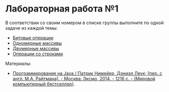 # Лабораторная работа №1

В соответствии со своим номером в списке группы выполните по одной задаче из каждой темы:
- [Битовые операции](https://github.com/Vladislav-Lyuminarskiy/Java-course/blob/master/%D0%9B%D0%B0%D0%B1%D0%BE%D1%80%D0%B0%D1%82%D0%BE%D1%80%D0%BD%D0%B0%D1%8F%20%D1%80%D0%B0%D0%B1%D0%BE%D1%82%D0%B0%20%E2%84%961/%D0%91%D0%B8%D1%82%D0%BE%D0%B2%D1%8B%D0%B5%20%D0%BE%D0%BF%D0%B5%D1%80%D0%B0%D1%86%D0%B8%D0%B8.md)
- [Одномерные массивы](https://github.com/Vladislav-Lyuminarskiy/Java-course/blob/master/%D0%9B%D0%B0%D0%B1%D0%BE%D1%80%D0%B0%D1%82%D0%BE%D1%80%D0%BD%D0%B0%D1%8F%20%D1%80%D0%B0%D0%B1%D0%BE%D1%82%D0%B0%20%E2%84%961/%D0%9E%D0%B4%D0%BD%D0%BE%D0%BC%D0%B5%D1%80%D0%BD%D1%8B%D0%B5%20%D0%BC%D0%B0%D1%81%D1%81%D0%B8%D0%B2%D1%8B.md)
- [Двумерные массивы](https://github.com/Vladislav-Lyuminarskiy/Java-course/blob/master/%D0%9B%D0%B0%D0%B1%D0%BE%D1%80%D0%B0%D1%82%D0%BE%D1%80%D0%BD%D0%B0%D1%8F%20%D1%80%D0%B0%D0%B1%D0%BE%D1%82%D0%B0%20%E2%84%961/%D0%94%D0%B2%D1%83%D0%BC%D0%B5%D1%80%D0%BD%D1%8B%D0%B5%20%D0%BC%D0%B0%D1%81%D1%81%D0%B8%D0%B2%D1%8B.md)
- [Операции со строками](https://github.com/Vladislav-Lyuminarskiy/Java-course/blob/master/%D0%9B%D0%B0%D0%B1%D0%BE%D1%80%D0%B0%D1%82%D0%BE%D1%80%D0%BD%D0%B0%D1%8F%20%D1%80%D0%B0%D0%B1%D0%BE%D1%82%D0%B0%20%E2%84%961/%D0%9E%D0%BF%D0%B5%D1%80%D0%B0%D1%86%D0%B8%D0%B8%20%D1%81%D0%BE%20%D1%81%D1%82%D1%80%D0%BE%D0%BA%D0%B0%D0%BC%D0%B8.md)

Материалы:
- [Программирование на Java / Патрик Нимейер, Дэниэл Леук; [пер. с англ. М.А. Райтмана]. - Москва: Эксмо, 2014. - 1216 с. - (Мировой компьютерный бестселлер)](https://cloud.mail.ru/files/2F7B8D9968D742DDB980101061A64780/).
